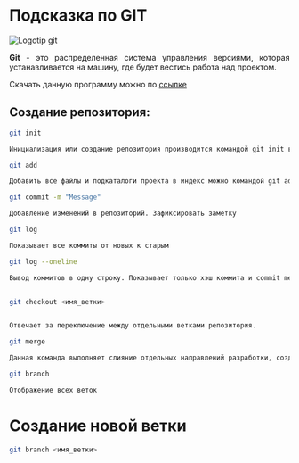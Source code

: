 # Подсказка по GIT
![Logotip git](https://i.pinimg.com/originals/a0/c0/bc/a0c0bcdfeedf076ee4d6d4ccc437d169.png)

<div style='text-align: justify;'>

**Git** - это распределенная система управления версиями, которая устанавливается на машину, где будет вестись работа над проектом.

Скачать данную программу можно по [ссылке](https://git-scm.com/downloads)
</div>

## Создание репозитория:
```sh
git init

Инициализация или создание репозитория производится командой git init в директории проекта.
```
```sh
git add

Добавить все файлы и подкаталоги проекта в индекс можно командой git add., затем командой git status можно посмотреть, какие файлы и изменения подготовлены для коммита
```
```sh
git commit -m "Message"

Добавление изменений в репозиторий. Зафиксировать заметку
```
```sh
git log

Показывает все коммиты от новых к старым
```
```sh
git log --oneline

Вывод коммитов в одну строку. Показывает только хэш коммита и commit message
```
```sh

git checkout <имя_ветки>


Отвечает за переключение между отдельными ветками репозитория.
```

```sh
git merge

Данная команда выполняет слияние отдельных направлений разработки, созданных с помощью команды git branch, в единую ветку.
```

```sh
git branch

Отображение всех веток
```

# Создание новой ветки
```sh
git branch <имя_ветки>
```